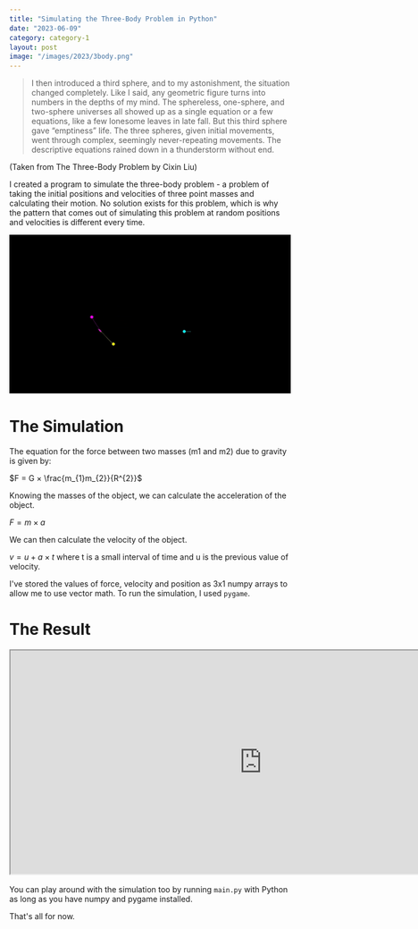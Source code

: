 ```yaml
---
title: "Simulating the Three-Body Problem in Python"
date: "2023-06-09"
category: category-1
layout: post
image: "/images/2023/3body.png"
---
```


> I then introduced a third sphere, and to my astonishment, the situation changed completely. Like I said, any geometric figure turns into numbers in the depths of my mind. The sphereless, one-sphere, and two-sphere universes all showed up as a single equation or a few equations, like a few lonesome leaves in late fall. But this third sphere gave “emptiness” life. The three spheres, given initial movements, went through complex, seemingly never-repeating movements. The descriptive equations rained down in a thunderstorm without end.

(Taken from The Three-Body Problem by Cixin Liu)

I created a program to simulate the three-body problem - a problem of taking the initial positions and velocities of three point masses and calculating their motion. No solution exists for this problem, which is why the pattern that comes out of simulating this problem at random positions and velocities is different every time. 

![Simulation](/images/2023/3body-1.gif)

# The Simulation

The equation for the force between two masses (m1 and m2) due to gravity is given by:

$F = G × \frac{m_{1}m_{2}}{R^{2}}$

Knowing the masses of the object, we can calculate the acceleration of the object. 

$F = m × a$

We can then calculate the velocity of the object. 

$v = u + a × t$ 
where t is a small interval of time and u is the previous value of velocity.

I've stored the values of force, velocity and position as 3x1 numpy arrays to allow me to use vector math. To run the simulation, I used ```pygame```. 

# The Result

<iframe width="900" height="400" src="https://youtube.com/embed/M9Aqv5_JF4Q"></iframe>

You can play around with the simulation too by running ```main.py``` with Python as long as you have numpy and pygame installed.

That's all for now. 